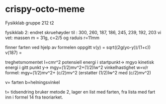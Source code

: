 # crispy-octo-meme
Fysikklab gruppe 212 t2

fysikklab 2:
endret skruehøyder til : 300, 260, 187, 186, 245, 239, 192, 203
vi vet: massen m = 31g, c=2/5 og raduis r=11mm

finner farten ved hjelp av formelen oppgitt v(y) = sqrt((2g(yo-y))/(1+c))
v(187) = 

treghetsmomentet I=cmr^2
potensiell energi i startpunkt-> mgyo
kinetisk energi i gitt punkt y-> mgy+(1/2)mv^2+(1/2)Iw^2
vinkelhastighet w=v/r
formel: mgy+(1/2)mv^2+ (c/2)mv^2   (erstatter (1/2)Iw^2 med (c/2)mv^2)

v= farten
b=helningsvinkel




t= tidsendring 
bruker metode 2, 
lager en list med farten, fra lista med fart inn i formel 14 fra teoriarket.
